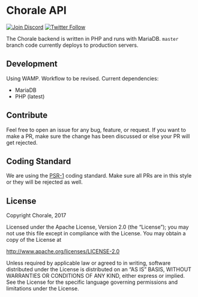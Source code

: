 # Chorale API

[![Join Discord](https://img.shields.io/discord/330694680318574592.svg?style=flat-square)](https://discord.gg/BUbfvsM)
[![Twitter Follow](https://img.shields.io/twitter/follow/choraleapp.svg?style=social&label=follow)](https://twitter.com/choraleapp)

The Chorale backend is written in PHP and runs with MariaDB. `master` branch code currently deploys to production servers.

## Development


Using WAMP. Workflow to be revised. Current dependencies:

* MariaDB
* PHP (latest)
 

## Contribute

Feel free to open an issue for any bug, feature, or request. If you want to make a PR, make sure the change has been discussed or else your PR will get rejected.

## Coding Standard
We are using the [PSR-1](https://github.com/php-fig/fig-standards/blob/master/accepted/PSR-1-basic-coding-standard.md) coding standard. Make sure all PRs are in this style or they will be rejected as well.

## License

Copyright Chorale, 2017

Licensed under the Apache License, Version 2.0 (the “License”); you may not use this file except in compliance with the License. You may obtain a copy of the License at

http://www.apache.org/licenses/LICENSE-2.0

Unless required by applicable law or agreed to in writing, software distributed under the License is distributed on an “AS IS” BASIS, WITHOUT WARRANTIES OR CONDITIONS OF ANY KIND, either express or implied. See the License for the specific language governing permissions and limitations under the License.
